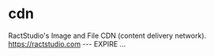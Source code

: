 # cdn
 RactStudio's Image and File CDN (content delivery network). https://ractstudio.com   --- EXPIRE ...
